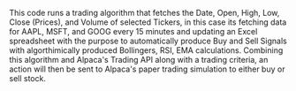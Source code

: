 This code runs a trading algorithm that fetches the Date, Open, High, Low, Close (Prices), and Volume of selected Tickers, in this case its fetching data for AAPL, MSFT, and GOOG every 15 minutes and updating an Excel spreadsheet with the purpose to automatically produce Buy and Sell Signals with algorthimically produced Bollingers, RSI, EMA calculations.  Combining this algorithm and Alpaca's Trading API along with a trading criteria, an action will then be sent to Alpaca's paper trading simulation to either buy or sell stock.
